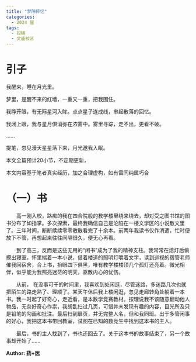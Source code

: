```yaml
---
title: "梦隙碎忆"
categories:
  - 2024 届
tags:
  - 投稿
  - 文庙校区 
---
```


# 引子

我醒来，睡在月光里。

梦里，是醒不来的红墙，一重又一重，把我围住。

我睁开眼，有无际星河入眸。点点星子连成线，串起散落的回忆。

我闭上眼，我与星月俱消弥在浓雾中。雾里寻踪，走不出，更看不破。

……

提笔，忽见漫天星星落下来，月光邀我入眠。

本文全篇预计20小节，不定期更新，

本文内容基于笔者真实经历，加之合理虚构，如有雷同纯属巧合



# （一）书

&emsp;&emsp;高一刚入校，路痴的我在四合院般的教学楼里绕来绕去，却对受之图书馆的图书分布了如指掌。多次探索，最终我确信自己是沦陷在一楼文学区的小说散文里了。三年时间，断断续续零零散散看完了十余本。前两年我读书仅作消遣，忙时便放下不管，再想起来往往间隔很久，便无心再看。

&emsp;&emsp;到了高三，反而是这些无用的“闲书”成为了我的精神支柱。我常常在熄灯后偷摸出寝室，怀里揣着一本小说，借着楼道的照明灯嚼着文字，读到巡视的宿管老师催我回宿舍，合上书，抬眼四下俱黑，唯有教学楼楼顶几个孤灯还亮着。微光相伴，似乎能为我照亮迷茫的明天，驱散内心的忧伤。

&emsp;&emsp;从前， 在没事可干的时间里，我喜欢到处闲逛，尽管迷路，多迷路几次也就把陌生的路走熟了、理顺了。某天午休后我上楼闲逛，忽见走廊转角处躺着一本书。我一时起了好奇心，走近看，是本数学竞赛教材。按理说我不该随意翻动他人物品，无奈好奇心作祟，我胡乱扫过几页，可惜并未发现有趣的内容，目光所及只是铅笔的勾画和批注。最后扫到扉页，并无完整人名，但和我同班。出于多管闲事的好心，我把这本书带回教室，试图在已知的数竞生中找到这本书的主人。

&emsp;&emsp;最后，书的主人找到了，书也还回去了。关于这本书的故事结束了，另一个故事却开始了……


**Author: 药+医**